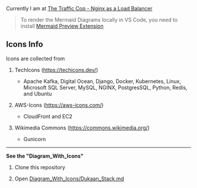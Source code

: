 Currently I am at [The Traffic Cop - Nginx as a Load Balancer](https://github.com/004Ajay/The-Accidental-CTO/blob/main/Diagrams/Diagram_Only.md#the-traffic-cop---nginx-as-a-load-balancer-pg-74)

> To render the Mermaid Diagrams locally in VS Code, you need to install [Mermaid Preview Extension](https://marketplace.visualstudio.com/items?itemName=vstirbu.vscode-mermaid-preview)

## Icons Info

Icons are collected from 

1. TechIcons (https://techicons.dev/)
    
    * Apache Kafka, Digital Ocean, Django, Docker, Kubernetes, Linux, Microsoft SQL Server, MySQL, NGINX, PostgresSQL, Python, Redis, and Ubuntu

2. AWS-Icons (https://aws-icons.com/)

    * CloudFront and EC2 

3. Wikimedia Commons (https://commons.wikimedia.org/)

    * Gunicorn

<!-- **Missing Icons** -->

<!-- 1. CDN -->

---

**See the "Diagram_With_Icons"**

1. Clone this repository

2. Open [Diagram_With_Icons/Dukaan_Stack.md](https://github.com/004Ajay/The-Accidental-CTO/blob/main/Diagrams/Diagram_With_Icons/Dukaan_Stack.md)
